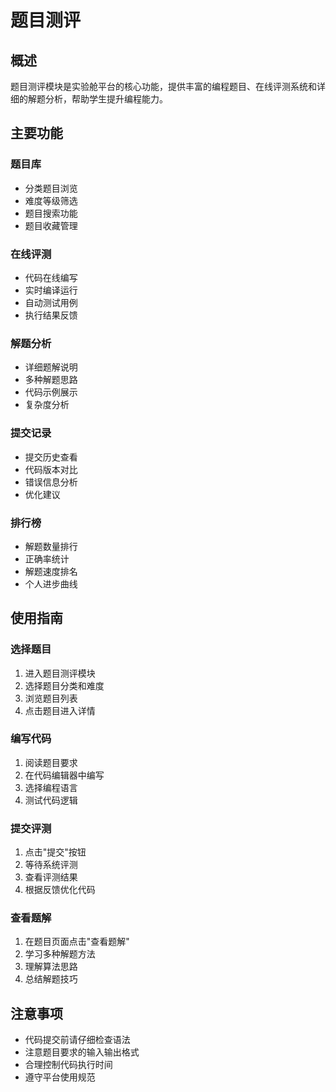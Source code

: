# 题目测评

## 概述

题目测评模块是实验舱平台的核心功能，提供丰富的编程题目、在线评测系统和详细的解题分析，帮助学生提升编程能力。

## 主要功能

### 题目库
- 分类题目浏览
- 难度等级筛选
- 题目搜索功能
- 题目收藏管理

### 在线评测
- 代码在线编写
- 实时编译运行
- 自动测试用例
- 执行结果反馈

### 解题分析
- 详细题解说明
- 多种解题思路
- 代码示例展示
- 复杂度分析

### 提交记录
- 提交历史查看
- 代码版本对比
- 错误信息分析
- 优化建议

### 排行榜
- 解题数量排行
- 正确率统计
- 解题速度排名
- 个人进步曲线

## 使用指南

### 选择题目
1. 进入题目测评模块
2. 选择题目分类和难度
3. 浏览题目列表
4. 点击题目进入详情

### 编写代码
1. 阅读题目要求
2. 在代码编辑器中编写
3. 选择编程语言
4. 测试代码逻辑

### 提交评测
1. 点击"提交"按钮
2. 等待系统评测
3. 查看评测结果
4. 根据反馈优化代码

### 查看题解
1. 在题目页面点击"查看题解"
2. 学习多种解题方法
3. 理解算法思路
4. 总结解题技巧

## 注意事项

- 代码提交前请仔细检查语法
- 注意题目要求的输入输出格式
- 合理控制代码执行时间
- 遵守平台使用规范 